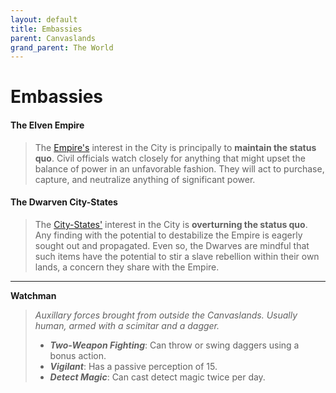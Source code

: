 ```yaml
---
layout: default
title: Embassies
parent: Canvaslands
grand_parent: The World
---
```


# Embassies

#### The Elven Empire

> The [Empire's](../greenlands/elves) interest in the City is principally to **maintain the status quo**. Civil officials watch closely for anything that might upset the balance of power in an unfavorable fashion. They will act to purchase, capture, and neutralize anything of significant power.

#### The Dwarven City-States

> The [City-States'](../greenlands/dwarves) interest in the City is **overturning the status quo**. Any finding with the potential to destabilize the Empire is eagerly sought out and propagated. Even so, the Dwarves are mindful that such items have the potential to stir a slave rebellion within their own lands, a concern they share with the Empire.

---

**Watchman**

> _Auxillary forces brought from outside the Canvaslands. Usually human, armed with a scimitar and a dagger._
>
> * ***Two-Weapon Fighting***: Can throw or swing daggers using a bonus action.
> * ***Vigilant***: Has a passive perception of 15.
> * ***Detect Magic***: Can cast detect magic twice per day.